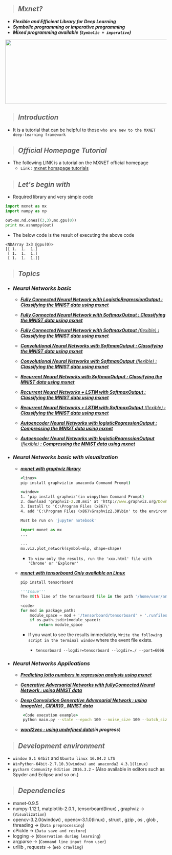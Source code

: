 
>## ***Mxnet?*** 
* ***Flexible and Efficient Library for Deep Learning***
* ***Symbolic programming or imperative programming***
* ***Mixed programming available*** ***(`Symbolic + imperative`)***
 
<image src="https://raw.githubusercontent.com/dmlc/web-data/master/mxnet/image/banner.png" width=800 height=200></image>
>## ***Introduction*** 
*   
    It is a tutorial that can be helpful to those `who are new to the MXNET deep-learning framework`
>## ***Official Homepage Tutorial***
*
    The following LINK is a tutorial on the MXNET  official homepage
    * `Link` : [mxnet homapage tutorials](http://mxnet.io/tutorials/index.html)
>## ***Let's begin with***
* Required library and very simple code
```python
import mxnet as mx
import numpy as np

out=mx.nd.ones((3,3),mx.gpu(0))
print mx.asnumpy(out)
```
* The below code is the result of executing the above code
```
<NDArray 3x3 @gpu(0)>
[[ 1.  1.  1.]
 [ 1.  1.  1.]
 [ 1.  1.  1.]]
```      
>## ***Topics***
* ### ***Neural Networks basic***
    * [***Fully Connected Neural Network with LogisticRegressionOutput : Classifying the MNIST data using mxnet***](https://github.com/JONGGON/Mxnet_Tutorial/tree/master/basic/Fully%20Connected%20Neural%20Network%20with_LogisticRegressionOutput)

    * [***Fully Connected Neural Network with SoftmaxOutput : Classifying the MNIST data using mxnet***](https://github.com/JONGGON/Mxnet_Tutorial/tree/master/basic/Fully%20Connected%20Neural%20Network%20with_softmax)
    
    * [***Fully Connected Neural Network with SoftmaxOutput*** *(flexible)* ***: Classifying the MNIST data using mxnet***](https://github.com/JONGGON/Mxnet_Tutorial/tree/master/basic/Fully%20Connected%20Neural%20Network%20with%20SoftmaxOutput(flexible%20to%20use%20the%20module))

    * [***Convolutional Neural Networks with SoftmaxOutput : Classifying the MNIST data using mxnet***](https://github.com/JONGGON/Mxnet_Tutorial/tree/master/basic/Convolutional%20Neural%20Networks%20with%20SoftmaxOutput)

    * [***Convolutional Neural Networks with SoftmaxOutput*** *(flexible)* ***: Classifying the MNIST data using mxnet***](https://github.com/JONGGON/Mxnet_Tutorial/tree/master/basic/Convolutional%20Neural%20Networks%20with%20SoftmaxOutput(flexible%20to%20use%20the%20module))

    * [***Recurrent Neural Networks with SoftmaxOutput : Classifying the MNIST data using mxnet***](https://github.com/JONGGON/Mxnet_Tutorial/tree/master/basic/Recurrent%20Neural%20Networks%20with%20SoftmaxOutput)
    
    * [***Recurrent Neural Networks + LSTM with SoftmaxOutput : Classifying the MNIST data using mxnet***](https://github.com/JONGGON/Mxnet_Tutorial/tree/master/basic/Recurrent%20Neural%20Networks%20%2B%20LSTM%20with%20SoftmaxOutput)

    * [***Recurrent Neural Networks + LSTM with SoftmaxOutput*** *(flexible)* ***: Classifying the MNIST data using mxnet***](https://github.com/JONGGON/Mxnet_Tutorial/tree/master/basic/Recurrent%20Neural%20Networks%20%2B%20LSTM%20with%20SoftmaxOutput(flexible%20to%20use%20the%20module))

    * [***Autoencoder Neural Networks with logisticRegressionOutput : Compressing the MNIST data using mxnet***](https://github.com/JONGGON/Mxnet_Tutorial/tree/master/basic/Autoencoder%20Neural%20Networks%20with%20logisticRegressionOutput)

    * [***Autoencoder Neural Networks with logisticRegressionOutput*** *(flexible)* ***: Compressing the MNIST data using mxnet***](https://github.com/JONGGON/Mxnet_Tutorial/tree/master/basic/Autoencoder%20Neural%20Networks%20with%20logisticRegressionOutput(flexible%20to%20use%20the%20module))

* ### ***Neural Networks basic with visualization***
    * [***mxnet with graphviz library***](https://github.com/JONGGON/Mxnet_Tutorial/tree/master/visualization/visualization)
        ```cmd
        <linux>
        pip install graphviz(in anaconda Command Prompt) 

        <window>
        1. 'pip install graphviz'(in winpython Command Prompt) 
        2. download 'graphviz-2.38.msi' at 'http://www.graphviz.org/Download_windows.php'
        3. Install to 'C:\Program Files (x86)\'
        4. add 'C:\Program Files (x86)\Graphviz2.38\bin' to the environment variable PATH
        ```
        ```python
        Must be run on 'jupyter notebook'   

        import mxnet as mx  
        ...

        ...
        mx.viz.plot_network(symbol=mlp, shape=shape)
        ```
        * `To view only the results, run the 'xxx.html' file with 'Chrome' or 'Explorer'`
    * [***mxnet with tensorboard Only available on Linux***](https://github.com/JONGGON/Mxnet_Tutorial/tree/master/visualization/tensorboard/Convolutional%20Neural%20Networks%20with%20SoftmaxOutput-tensorboard)
        
        ```python
        pip install tensorboard   
        ```
        ```python
        '''Issue'''
        The 80th line of the tensorboard file in the path '/home/user/anaconda2/bin' should be modified as shown below.
        ```
        ```python
        <code>
        for mod in package_path:
            module_space = mod + '/tensorboard/tensorboard' + '.runfiles'
            if os.path.isdir(module_space):
                return module_space
        ```
        * If you want to see the results immediately, 
        `Write the following script in the terminal window` where the event file exists.
        
            * `tensorboard --logdir=tensorboard --logdir=./ --port=6006`


* ### ***Neural Networks Applications***
    * [***Predicting lotto numbers in regression analysis using mxnet***](https://github.com/JONGGON/Mxnet_Tutorial/tree/master/applications/Predicting%20lotto%20numbers%20in%20regression%20analysis%20using%20mxnet)

    * [***Generative Adversarial Networks with fullyConnected Neural Network : using MNIST data***](https://github.com/JONGGON/Mxnet_Tutorial/tree/master/applications/Generative%20Adversarial%20Network%20with%20FullyConnected%20Neural%20Network)

    * [***Deep Convolution Generative Adversarial Network : using ImageNet , CIFAR10 , MNIST data***](https://github.com/JONGGON/Mxnet_Tutorial/tree/master/applications/Deep%20Convolution%20Generative%20Adversarial%20Network)
       ```cmd
        <Code execution example>  
        python main.py --state --epoch 100 --noise_size 100 --batch_size 200 --save_period 100 --dataset CIFAR10
    * [***word2vec : using undefined data***]()(***in progress***)
    
>## ***Development environment***
* ```window 8.1 64bit``` and ```Ubuntu linux 16.04.2 LTS``` 
* `WinPython-64bit-2.7.10.3(window) and anaconda2 4.3.1(linux)` 
* `pycharm Community Edition 2016.3.2` - (Also available in editors such as Spyder and Eclipse and so on.)

>## ***Dependencies*** 
* mxnet-0.9.5
* numpy-1.12.1, matplotlib-2.0.1 , tensorboard(linux) , graphviz -> (`Visualization`)
* opencv-3.2.0(window) , opencv-3.1.0(linux) , struct , gzip , os , glob , threading -> (`Data preprocessing`)
* cPickle -> (`Data save and restore`)
* logging -> (`Observation during learning`)
* argparse -> (`Command line input from user`)
* urllib , requests -> (`Web crawling`) 
